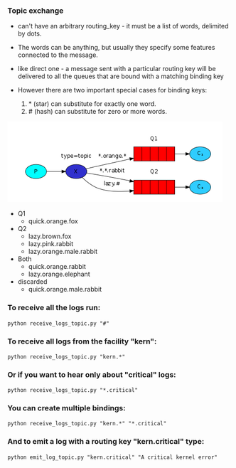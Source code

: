 ### Topic exchange
* can't have an arbitrary routing_key - it must be a list of words, delimited by dots. 
* The words can be anything, but usually they specify some features connected to the message.

* like direct one - a message sent with a particular routing key will be delivered to all the queues that are bound with a matching binding key
* However there are two important special cases for binding keys:
  1. \* (star) can substitute for exactly one word.
  2. \# (hash) can substitute for zero or more words.

![Topic exchange](https://github.com/hojat-gazestani/openstack/blob/main/rabbitmq/pic/7-topic%20exchange.png)

* Q1
  * quick.orange.fox
* Q2
  * lazy.brown.fox
  * lazy.pink.rabbit
  * lazy.orange.male.rabbit
* Both
  * quick.orange.rabbit
  * lazy.orange.elephant
* discarded
  * quick.orange.male.rabbit

### To receive all the logs run:
```shell
python receive_logs_topic.py "#"
```

### To receive all logs from the facility "kern":
```shell
python receive_logs_topic.py "kern.*"
```

### Or if you want to hear only about "critical" logs:
````shell
python receive_logs_topic.py "*.critical"
````

### You can create multiple bindings:
```shell
python receive_logs_topic.py "kern.*" "*.critical"
```

### And to emit a log with a routing key "kern.critical" type:
```shell
python emit_log_topic.py "kern.critical" "A critical kernel error"
```
